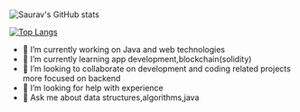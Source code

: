 ### 

![Saurav's GitHub stats](https://github-readme-stats.vercel.app/api?username=sauravsharma1&show_icons=true&theme=radical)
<!-- ![JavaScript](https://img.shields.io/badge/javascript-%23323330.svg?style=for-the-badge&logo=javascript&logoColor=%23F7DF1E)
![Java](https://img.shields.io/badge/java-%23ED8B00.svg?style=for-the-badge&logo=java&logoColor=white)
![HTML5](https://img.shields.io/badge/html5-%23E34F26.svg?style=for-the-badge&logo=html5&logoColor=white)
![C++](https://img.shields.io/badge/c++-%2300599C.svg?style=for-the-badge&logo=c%2B%2B&logoColor=white)
![CSS3](https://img.shields.io/badge/css3-%231572B6.svg?style=for-the-badge&logo=css3&logoColor=white) -->

[![Top Langs](https://github-readme-stats.vercel.app/api/top-langs/?username=sauravsharma1&layout=compact)](https://github.com/anuraghazra/github-readme-stats)
<!-- **sauravsharma1/sauravsharma1** is a ✨ _special_ ✨ repository because its `README.md` (this file) appears on your GitHub profile.
 -->
<!-- Here are some ideas to get you started: -->

- 🔭 I’m currently working on Java and web technologies 
- 🌱 I’m currently learning app development,blockchain(solidity)
- 👯 I’m looking to collaborate on development and coding related projects more focused on backend 
- 🤔 I’m looking for help with experience
- 💬 Ask me about data structures,algorithms,java
<!-- - 📫 How to reach me: ...
- 😄 Pronouns: ...
- ⚡ Fun fact: ...
 -->

